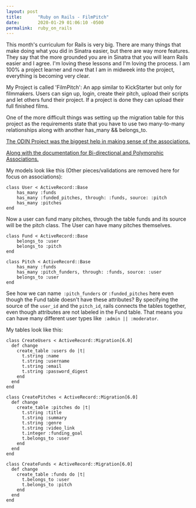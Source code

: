 ```yaml
---
layout: post
title:      "Ruby on Rails - FilmPitch"
date:       2020-01-29 01:06:10 -0500
permalink:  ruby_on_rails
---
```



This month's curriculum for Rails is very big. There are many things that make doing what you did in Sinatra easier, but there are way more features. They say that the more grounded you are in Sinatra that you will learn Rails easier and I agree. I'm loving these lessons and I'm loving the process. I am 100% a project learner and now that I am in midweek into the project, everything is becoming very clear. 

My Project is called 'FilmPitch': An app similar to KickStarter but only for filmmakers. Users can sign up, login, create their pitch, upload their scripts and let others fund their project. If a project is done they can upload their full finished films.

One of the more difficult things was setting up the migration table for this project as the requirements state that you have to use two many-to-many relationships along with another has_many && belongs_to.

[The ODIN Project was the biggest help in making sense of the associations.](https://www.theodinproject.com/courses/ruby-on-rails/lessons/active-record-associations)

[Along with the documentation for Bi-directional and Polymorphic Associations.](https://guides.rubyonrails.org/association_basics.html#bi-directional-associations)

My models look like this (Other pieces/validations are removed here for focus on associations):

```
class User < ActiveRecord::Base
    has_many :funds
	has_many :funded_pitches, through: :funds, source: :pitch
	has_many :pitches
end
```

Now a user can fund many pitches, through the table funds and its source will be the pitch class. The User can have many pitches themselves.

```
class Fund < ActiveRecord::Base
    belongs_to :user
	belongs_to :pitch
end
```

```
class Pitch < ActiveRecord::Base
    has_many :funds
	has_many :pitch_funders, through: :funds, source: :user
	belongs_to :user
end
```

See how we can name` :pitch_funders` or `:funded_pitches` here even though the Fund table doesn't have these attributes?  By specifying the source of the `user_id` and the `pitch_id`, rails connects the tables together, even though attributes are not labeled in the Fund table. That means you can have many different user types like` :admin || :moderator`. 


My tables look like this:

```
class CreateUsers < ActiveRecord::Migration[6.0]
  def change
    create_table :users do |t|
      t.string :name
      t.string :username
      t.string :email
      t.string :password_digest
    end
  end
end
```

```
class CreatePitches < ActiveRecord::Migration[6.0]
  def change
    create_table :pitches do |t|
      t.string :title
      t.string :summary
      t.string :genre
      t.string :video_link
      t.integer :funding_goal
      t.belongs_to :user
    end
  end
end
```

```
class CreateFunds < ActiveRecord::Migration[6.0]
  def change
    create_table :funds do |t|
      t.belongs_to :user
      t.belongs_to :pitch
    end
  end
end
```
